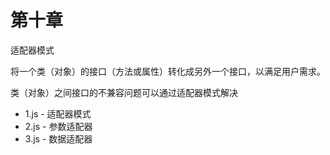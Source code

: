 # 第十章

适配器模式

将一个类（对象）的接口（方法或属性）转化成另外一个接口，以满足用户需求。

类（对象）之间接口的不兼容问题可以通过适配器模式解决

* 1.js - 适配器模式
* 2.js - 参数适配器
* 3.js - 数据适配器